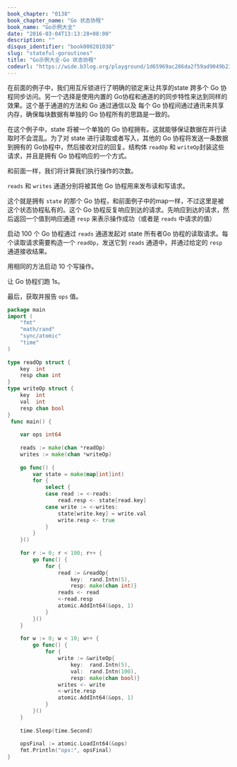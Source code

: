 ```yaml
---
book_chapter: "0138"
book_chapter_name: "Go 状态协程"
book_name: "Go示例大全"
date: "2016-03-04T13:13:28+08:00"
description: ""
disqus_identifier: "book000201038"
slug: "stateful-goroutines"
title: "Go示例大全-Go 状态协程"
codeurl: "https://wide.b3log.org/playground/1d65969ac286da2f59ad9049b235607b.go"
---
```

 
在前面的例子中，我们用互斥锁进行了明确的锁定来让共享的state 跨多个 Go 协程同步访问。另一个选择是使用内置的 Go协程和通道的的同步特性来达到同样的效果。这个基于通道的方法和 Go 通过通信以及    每个 Go 协程间通过通讯来共享内存，确保每块数据有单独的 Go 协程所有的思路是一致的。





在这个例子中，state 将被一个单独的 Go 协程拥有。这就能够保证数据在并行读取时不会混乱。为了对 state 进行读取或者写入，其他的 Go 协程将发送一条数据到拥有的 Go协程中，然后接收对应的回复。结构体 `readOp` 和 `writeOp`封装这些请求，并且是拥有 Go 协程响应的一个方式。



和前面一样，我们将计算我们执行操作的次数。

`reads` 和 `writes` 通道分别将被其他 Go 协程用来发布读和写请求。

这个就是拥有 `state` 的那个 Go 协程，和前面例子中的map一样，不过这里是被这个状态协程私有的。这个 Go 协程反复响应到达的请求。先响应到达的请求，然后返回一个值到响应通道 `resp` 来表示操作成功（或者是 `reads` 中请求的值）

启动 100 个 Go 协程通过 `reads` 通道发起对 state 所有者Go 协程的读取请求。每个读取请求需要构造一个 `readOp`，发送它到 `reads` 通道中，并通过给定的 `resp` 通道接收结果。

用相同的方法启动 10 个写操作。

让 Go 协程们跑 1s。

最后，获取并报告 `ops` 值。
 

```Go
package main  
import (
    "fmt"
    "math/rand"
    "sync/atomic"
    "time"
)  
 
type readOp struct {
    key  int
    resp chan int
}
type writeOp struct {
    key  int
    val  int
    resp chan bool
}  
 func main() {  
 
    var ops int64  
 
    reads := make(chan *readOp)
    writes := make(chan *writeOp)  
 
    go func() {
        var state = make(map[int]int)
        for {
            select {
            case read := <-reads:
                read.resp <- state[read.key]
            case write := <-writes:
                state[write.key] = write.val
                write.resp <- true
            }
        }
    }()  
 
    for r := 0; r < 100; r++ {
        go func() {
            for {
                read := &readOp{
                    key:  rand.Intn(5),
                    resp: make(chan int)}
                reads <- read
                <-read.resp
                atomic.AddInt64(&ops, 1)
            }
        }()
    }  
 
    for w := 0; w < 10; w++ {
        go func() {
            for {
                write := &writeOp{
                    key:  rand.Intn(5),
                    val:  rand.Intn(100),
                    resp: make(chan bool)}
                writes <- write
                <-write.resp
                atomic.AddInt64(&ops, 1)
            }
        }()
    }  
 
    time.Sleep(time.Second)  
 
    opsFinal := atomic.LoadInt64(&ops)
    fmt.Println("ops:", opsFinal)
}  
```
